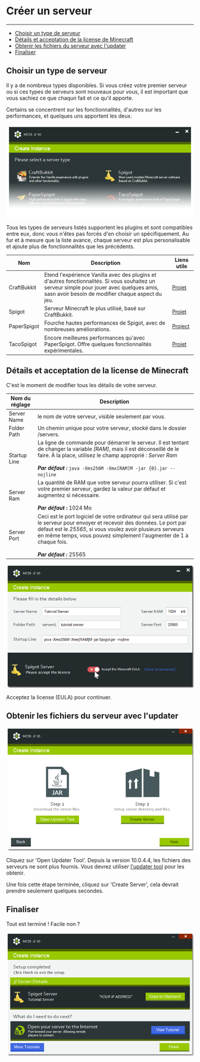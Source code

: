 # Créer un serveur

---

*   [Choisir un type de serveur](#choosing-a-server-type)
*   [Détails et acceptation de la license de Minecraft](#details-and-accepting-the-minecraft-eula)
*   [Obtenir les fichiers du serveur avec l'updater](#get-the-server-files-with-the-updater)
*   [Finaliser](#wrapping-it-up)

<a name="choosing-a-server-type"></a>
## Choisir un type de serveur

Il y a de nombreux types disponibles. Si vous créez votre premier serveur ou si ces types de serveurs sont nouveaux pour vous, il est important que vous sachiez ce que chaqun fait et ce qu'il apporte.

Certains se concentrent sur les fonctionnalités, d'autres sur les performances, et quelques uns apportent les deux.

![Part of a screenshot of the create instance window, slightly faded out towards the bottom](assets/screenshots/create_server_type.png)

Tous les types de serveurs listés supportent les plugins et sont compatibles entre eux, donc vous n'êtes pas forcés d'en choisir un spécifiquement. Au fur et à mesure que la liste avance, chaque serveur est plus personalisable et ajoute plus de fonctionnalités que les précédents.

Nom | Description | Liens utile
--- | --- | ---
CraftBukkit | Etend l'expérience Vanilla avec des plugins et d'autres fonctionnalités. Si vous souhaitez un serveur simple pour jouer avec quelques amis, sasn avoir besoin de modifier chaque aspect du jeu. | [Projet](https://bukkit.org/pages/about-us/)
Spigot | Serveur Minecraft le plus utilisé, basé sur CraftBukkit. | [Projet](https://www.spigotmc.org/wiki/about-spigot/)
PaperSpigot | Fourche hautes performances de Spigot, avec de nombreuses améliorations. | [Project](https://papermc.io/)
TacoSpigot | Encore meilleures performances qu'avec PaperSpigot. Offre quelques fonctionnalités expérimentales. | [Projet](https://tacospigot.github.io/)

<a name="details-and-accepting-the-minecraft-eula"></a>
## Détails et acceptation de la license de Minecraft

C'est le moment de modifier tous les détails de votre serveur.

Nom du réglage | Description
--- | ---
Server Name | le nom de votre serveur, visible seulement par vous.
Folder Path | Un chemin unique pour votre serveur, stocké dans le dossier /servers.
Startup Line | La ligne de commande pour démarrer le serveur. Il est tentant de changer la variable <var>[RAM]</var>, mais il est déconseillé de le faire. À la place, utilisez le champ approprié :  <var>Server Ram</var> <br><br> ***Par défaut :*** `java -Xms256M -Xmx[RAM]M -jar {0}.jar --nojline`
Server Ram | La quantité de RAM que votre serveur pourra utiliser. Si c'est votre premier serveur, gardez la valeur par défaut et augmentez si nécessaire. <br><br>***Par défaut :*** 1024 Mo
Server Port | Ceci est le port logiciel de votre ordinateur qui sera utilisé par le serveur pour envoyer et recevoir des données. Le port par défaut est le <var>25565</var>, si vous voulez avoir plusieurs serveurs en même temps, vous pouvez simplement l'augmenter de 1 à chaque fois.<br><br> ***Par défaut :*** 25565

![Screenshot of the create instance window](assets/screenshots/create_server_eula.png)

Acceptez la license (EULA) pour continuer.

<a name="get-the-server-files-with-the-updater"></a>
## Obtenir les fichiers du serveur avec l'updater

![Screenshot of the create instance window](assets/screenshots/create_server_files.png)

Cliquez sur 'Open Updater Tool'. Depuis la version 10.0.4.4, les fichiers des serveurs ne sont plus fournis. Vous devrez utiliser  [l'updater tool](/docs/maj-un-serveur) pour les obtenir.

Une fois cette étape terminée, cliquez sur 'Create Server', cela devrait prendre seulement quelques secondes.

<a name="#wrapping-it-up"></a>
## Finaliser

Tout est terminé ! Facile non ?

![Screenshot of the create instance window](assets/screenshots/create_server_finished.png)
